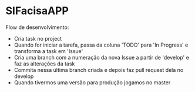 # SIFacisaAPP

Flow de desenvolvimento:
- Cria task no project
- Quando for iniciar a tarefa, passa da coluna 'TODO' para 'In Progress' e transforma a task em 'Issue'
- Cria uma branch com a numeração da nova Issue a partir de 'develop' e faz as alterações da task
- Commita nessa última branch criada e depois faz pull request dela no develop
- Quando tivermos uma versão para produção jogamos no master
